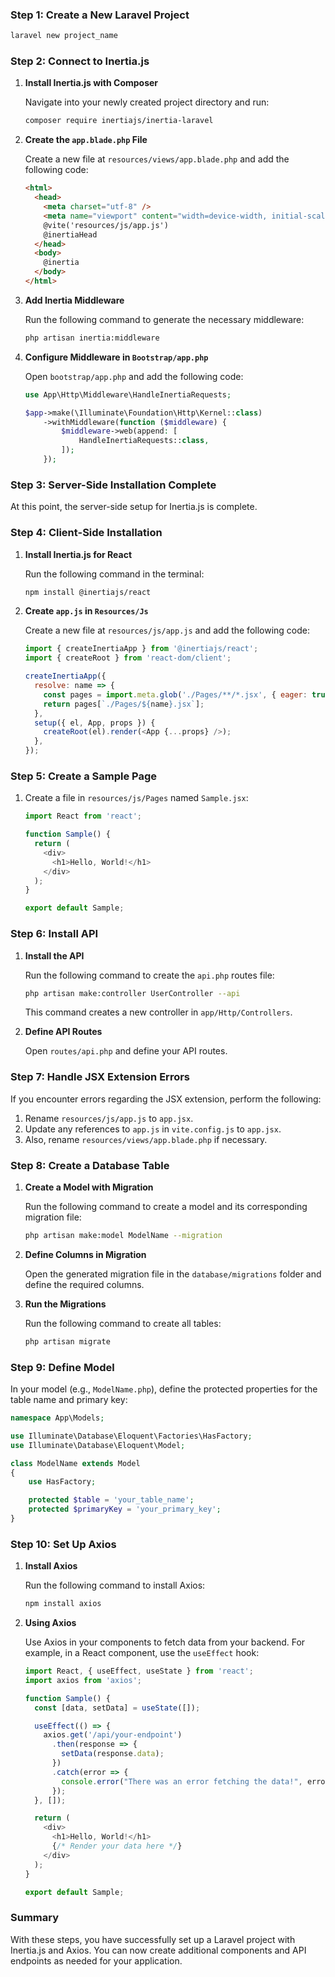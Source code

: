 
### Step 1: Create a New Laravel Project

```bash
laravel new project_name
```

### Step 2: Connect to Inertia.js

1. **Install Inertia.js with Composer**

   Navigate into your newly created project directory and run:

   ```bash
   composer require inertiajs/inertia-laravel
   ```

2. **Create the `app.blade.php` File**

   Create a new file at `resources/views/app.blade.php` and add the following code:

   ```html
   <html>
     <head>
       <meta charset="utf-8" />
       <meta name="viewport" content="width=device-width, initial-scale=1.0, maximum-scale=1.0" />
       @vite('resources/js/app.js')
       @inertiaHead
     </head>
     <body>
       @inertia
     </body>
   </html>
   ```

3. **Add Inertia Middleware**

   Run the following command to generate the necessary middleware:

   ```bash
   php artisan inertia:middleware
   ```

4. **Configure Middleware in `Bootstrap/app.php`**

   Open `bootstrap/app.php` and add the following code:

   ```php
   use App\Http\Middleware\HandleInertiaRequests;

   $app->make(\Illuminate\Foundation\Http\Kernel::class)
       ->withMiddleware(function ($middleware) {
           $middleware->web(append: [
               HandleInertiaRequests::class,
           ]);
       });
   ```

### Step 3: Server-Side Installation Complete

At this point, the server-side setup for Inertia.js is complete.

### Step 4: Client-Side Installation

1. **Install Inertia.js for React**

   Run the following command in the terminal:

   ```bash
   npm install @inertiajs/react
   ```

2. **Create `app.js` in `Resources/Js`**

   Create a new file at `resources/js/app.js` and add the following code:

   ```javascript
   import { createInertiaApp } from '@inertiajs/react';
   import { createRoot } from 'react-dom/client';

   createInertiaApp({
     resolve: name => {
       const pages = import.meta.glob('./Pages/**/*.jsx', { eager: true });
       return pages[`./Pages/${name}.jsx`];
     },
     setup({ el, App, props }) {
       createRoot(el).render(<App {...props} />);
     },
   });
   ```

### Step 5: Create a Sample Page

1. Create a file in `resources/js/Pages` named `Sample.jsx`:

   ```javascript
   import React from 'react';

   function Sample() {
     return (
       <div>
         <h1>Hello, World!</h1>
       </div>
     );
   }

   export default Sample;
   ```

### Step 6: Install API

1. **Install the API**

   Run the following command to create the `api.php` routes file:

   ```bash
   php artisan make:controller UserController --api
   ```

   This command creates a new controller in `app/Http/Controllers`.

2. **Define API Routes**

   Open `routes/api.php` and define your API routes.

### Step 7: Handle JSX Extension Errors

If you encounter errors regarding the JSX extension, perform the following:

1. Rename `resources/js/app.js` to `app.jsx`.
2. Update any references to `app.js` in `vite.config.js` to `app.jsx`.
3. Also, rename `resources/views/app.blade.php` if necessary.

### Step 8: Create a Database Table

1. **Create a Model with Migration**

   Run the following command to create a model and its corresponding migration file:

   ```bash
   php artisan make:model ModelName --migration
   ```

2. **Define Columns in Migration**

   Open the generated migration file in the `database/migrations` folder and define the required columns.

3. **Run the Migrations**

   Run the following command to create all tables:

   ```bash
   php artisan migrate
   ```

### Step 9: Define Model

In your model (e.g., `ModelName.php`), define the protected properties for the table name and primary key:

```php
namespace App\Models;

use Illuminate\Database\Eloquent\Factories\HasFactory;
use Illuminate\Database\Eloquent\Model;

class ModelName extends Model
{
    use HasFactory;

    protected $table = 'your_table_name';
    protected $primaryKey = 'your_primary_key';
}
```

### Step 10: Set Up Axios

1. **Install Axios**

   Run the following command to install Axios:

   ```bash
   npm install axios
   ```

2. **Using Axios**

   Use Axios in your components to fetch data from your backend. For example, in a React component, use the `useEffect` hook:

   ```javascript
   import React, { useEffect, useState } from 'react';
   import axios from 'axios';

   function Sample() {
     const [data, setData] = useState([]);

     useEffect(() => {
       axios.get('/api/your-endpoint')
         .then(response => {
           setData(response.data);
         })
         .catch(error => {
           console.error("There was an error fetching the data!", error);
         });
     }, []);

     return (
       <div>
         <h1>Hello, World!</h1>
         {/* Render your data here */}
       </div>
     );
   }

   export default Sample;
   ```

### Summary

With these steps, you have successfully set up a Laravel project with Inertia.js and Axios. You can now create additional components and API endpoints as needed for your application.